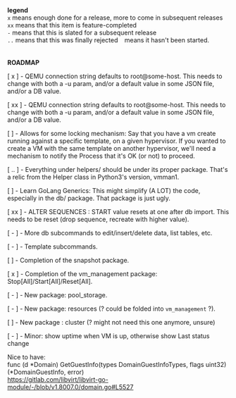 __legend__<br>
`x` means enough done for a release, more to come in subsequent releases<br>
`xx` means that this item is feature-completed<br>
`-` means that this is slated for a subsequent release<br>
`..` means that this was finally rejected
` ` means it hasn't been started.
<br><br><br>
__ROADMAP__

[ x  ] - QEMU connection string defaults to root@some-host.
This needs to change with both a -u param, and/or a default value in some JSON file, and/or a DB value.

[ xx ] - QEMU connection string defaults to root@some-host.
This needs to change with both a -u param, and/or a default value in some JSON file, and/or a DB value.

[    ] - Allows for some locking mechanism:
Say that you have a vm create running against a specific template, on a given hypervisor.
If you wanted to create a VM with the same template on another hypervisor, we'll need a mechanism to notify the
Process that it's OK (or not) to proceed.

[ .. ] - Everything under helpers/ should be under its proper package.
That's a relic from the Helper class in Python3's version, vmman1.

[    ] - Learn GoLang Generics:
This might simplify (A LOT) the code, especially in the db/ package.
That package is just ugly.

[ xx ] - ALTER SEQUENCES : START value resets at one after db import.
This needs to be reset (drop sequence, recreate with higher value).

[ - ] - More db subcommands to edit/insert/delete data, list tables, etc.

[ - ] - Template subcommands.

[    ] - Completion of the snapshot package.

[ x ] - Completion of the vm_management package: Stop[All]/Start[All]/Reset[All].

[ - ] - New package: pool_storage.

[ - ] - New package: resources (? could be folded into `vm_management` ?).

[   ] - New package : cluster (? might not need this one anymore, unsure)

[ - ] - Minor: show uptime when VM is up, otherwise show Last status change

Nice to have:<br>
func (d *Domain) GetGuestInfo(types DomainGuestInfoTypes, flags uint32) (*DomainGuestInfo, error)<br>
https://gitlab.com/libvirt/libvirt-go-module/-/blob/v1.8007.0/domain.go#L5527